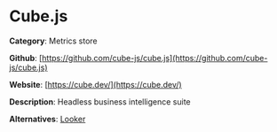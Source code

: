 
# Cube.js

**Category**: Metrics store

**Github**: [https://github.com/cube-js/cube.js](https://github.com/cube-js/cube.js)

**Website**: [https://cube.dev/](https://cube.dev/)

**Description**:
Headless business intelligence suite

**Alternatives**: [Looker](https://looker.com/)
